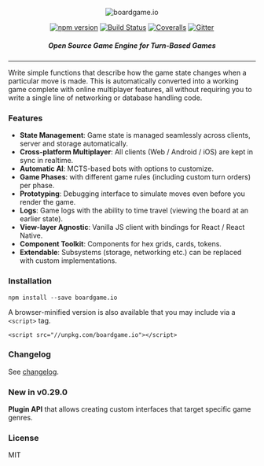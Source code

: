 <p align="center">
  <img src="https://raw.githubusercontent.com/nicolodavis/boardgame.io/master/docs/logo.svg?sanitize=true" alt="boardgame.io" />
</p>

<p align="center">
<a href="https://www.npmjs.com/package/boardgame.io"><img src="https://badge.fury.io/js/boardgame.io.svg" alt="npm version" /></a>
<a href='https://semaphoreci.com/nicolodavis/boardgame-io'> <img src='https://semaphoreci.com/api/v1/nicolodavis/boardgame-io/branches/master/shields_badge.svg' alt='Build Status'></a>
<a href="https://coveralls.io/github/nicolodavis/boardgame.io?branch=master"><img src="https://img.shields.io/coveralls/nicolodavis/boardgame.io.svg" alt="Coveralls" /></a>
<a href="https://gitter.im/boardgame-io"><img src="https://badges.gitter.im/boardgame-io.svg" alt="Gitter" /></a>
</p>

<h5 align="center">
Open Source Game Engine for Turn-Based Games
</h5>

---

Write simple functions that describe how the game state changes
when a particular move is made. This is automatically converted
into a working game complete with online multiplayer
features, all without requiring you to write a single line of
networking or database handling code.

### Features

- **State Management**: Game state is managed seamlessly across clients, server and storage automatically.
- **Cross-platform Multiplayer**: All clients (Web / Android / iOS) are kept in sync in realtime.
- **Automatic AI**: MCTS-based bots with options to customize.
- **Game Phases**: with different game rules (including custom turn orders) per phase.
- **Prototyping**: Debugging interface to simulate moves even before you render the game.
- **Logs**: Game logs with the ability to time travel (viewing the board at an earlier state).
- **View-layer Agnostic**: Vanilla JS client with bindings for React / React Native.
- **Component Toolkit**: Components for hex grids, cards, tokens.
- **Extendable**: Subsystems (storage, networking etc.) can be replaced with custom implementations.

### Installation

```
npm install --save boardgame.io
```

A browser-minified version is also available that you may
include via a `<script>` tag.

```
<script src="//unpkg.com/boardgame.io"></script>
```

### Changelog

See [changelog](CHANGELOG.md).

### New in v0.29.0

**Plugin API** that allows creating custom interfaces that target specific game genres.

### License

MIT
